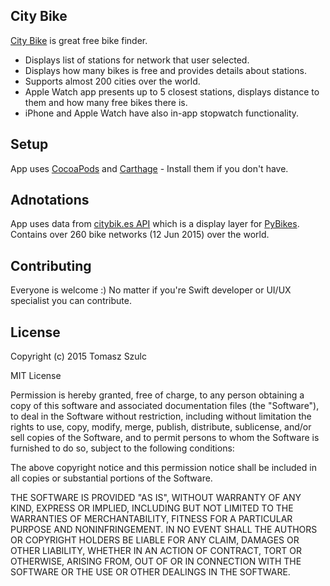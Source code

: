 ## City Bike
[City Bike](http://citybike.szulctomasz.com) is great free bike finder.

- Displays list of stations for network that user selected. 
- Displays how many bikes is free and provides details about stations. 
- Supports almost 200 cities over the world.
- Apple Watch app presents up to 5 closest stations, displays distance to them and how many free bikes there is.
- iPhone and Apple Watch have also in-app stopwatch functionality.

## Setup
App uses [CocoaPods](https://cocoapods.org) and [Carthage](https://github.com/Carthage/Carthage) - Install them if you don't have.


## Adnotations
App uses data from [citybik.es API](http://api.citybik.es/v2/) which is a display layer for [PyBikes](https://github.com/eskerda/pybikes). Contains over 260 bike networks (12 Jun 2015) over the world.


## Contributing
Everyone is welcome :) No matter if you're Swift developer or UI/UX specialist you can contribute.

## License

Copyright (c) 2015 Tomasz Szulc

MIT License

Permission is hereby granted, free of charge, to any person obtaining
a copy of this software and associated documentation files (the
"Software"), to deal in the Software without restriction, including
without limitation the rights to use, copy, modify, merge, publish,
distribute, sublicense, and/or sell copies of the Software, and to
permit persons to whom the Software is furnished to do so, subject to
the following conditions:

The above copyright notice and this permission notice shall be
included in all copies or substantial portions of the Software.

THE SOFTWARE IS PROVIDED "AS IS", WITHOUT WARRANTY OF ANY KIND,
EXPRESS OR IMPLIED, INCLUDING BUT NOT LIMITED TO THE WARRANTIES OF
MERCHANTABILITY, FITNESS FOR A PARTICULAR PURPOSE AND
NONINFRINGEMENT. IN NO EVENT SHALL THE AUTHORS OR COPYRIGHT HOLDERS BE
LIABLE FOR ANY CLAIM, DAMAGES OR OTHER LIABILITY, WHETHER IN AN ACTION
OF CONTRACT, TORT OR OTHERWISE, ARISING FROM, OUT OF OR IN CONNECTION
WITH THE SOFTWARE OR THE USE OR OTHER DEALINGS IN THE SOFTWARE.
